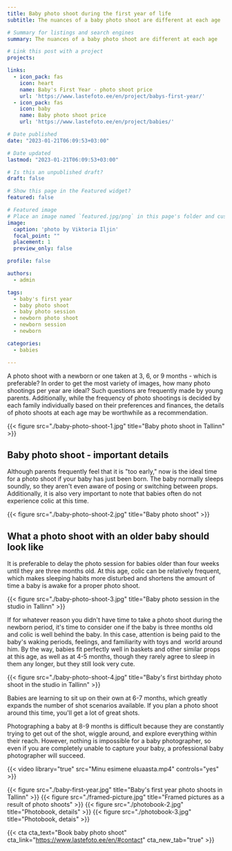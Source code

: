 ```yaml
---
title: Baby photo shoot during the first year of life
subtitle: The nuances of a baby photo shoot are different at each age

# Summary for listings and search engines
summary: The nuances of a baby photo shoot are different at each age

# Link this post with a project
projects: 

links:
  - icon_pack: fas
    icon: heart
    name: Baby's First Year - photo shoot price
    url: 'https://www.lastefoto.ee/en/project/babys-first-year/'
  - icon_pack: fas
    icon: baby
    name: Baby photo shoot price
    url: 'https://www.lastefoto.ee/en/project/babies/'

# Date published
date: "2023-01-21T06:09:53+03:00"

# Date updated
lastmod: "2023-01-21T06:09:53+03:00"

# Is this an unpublished draft?
draft: false

# Show this page in the Featured widget?
featured: false

# Featured image
# Place an image named `featured.jpg/png` in this page's folder and customize its options here.
image:
  caption: 'photo by Viktoria Iljin'
  focal_point: ""
  placement: 1
  preview_only: false

profile: false

authors:
  - admin

tags:
  - baby's first year
  - baby photo shoot
  - baby photo session
  - newborn photo shoot
  - newborn session
  - newborn

categories:
  - babies

---
```

A photo shoot with a newborn or one taken at 3, 6, or 9 months - which is preferable? In order to get the most variety of images, how many photo shootings per year are ideal? Such questions are frequently made by young parents. Additionally, while the frequency of photo shootings is decided by each family individually based on their preferences and finances, the details of photo shoots at each age may be worthwhile as a recommendation.

{{< figure src="./baby-photo-shoot-1.jpg" title="Baby photo shoot in Tallinn" >}}

## Baby photo shoot - important details
Although parents frequently feel that it is "too early," now is the ideal time for a photo shoot if your baby has just been born. The baby normally sleeps soundly, so they aren't even aware of posing or switching between props. Additionally, it is also very important to note that babies often do not experience colic at this time.

{{< figure src="./baby-photo-shoot-2.jpg" title="Baby photo shoot" >}}

## What a photo shoot with an older baby should look like
It is preferable to delay the photo session for babies older than four weeks until they are three months old. At this age, colic can be relatively frequent, which makes sleeping habits more disturbed and shortens the amount of time a baby is awake for a proper photo shoot.

{{< figure src="./baby-photo-shoot-3.jpg" title="Baby photo session in the studio in Tallinn" >}}

If for whatever reason you didn't have time to take a photo shoot during the newborn period, it's time to consider one if the baby is three months old and colic is well behind the baby. In this case, attention is being paid to the baby's waking periods, feelings, and familiarity with toys and  world around him. By the way, babies fit perfectly well in baskets and other similar props at this age, as well as at 4-5 months, though they rarely agree to sleep in them any longer, but they still look very cute.

{{< figure src="./baby-photo-shoot-4.jpg" title="Baby's first birthday photo shoot in the studio in Tallinn" >}}

Babies are learning to sit up on their own at 6-7 months, which greatly expands the number of shot scenarios available. If you plan a photo shoot around this time, you'll get a lot of great shots. 

Photographing a baby at 8-9 months is difficult because they are constantly trying to get out of the shot, wiggle around, and explore everything within their reach. However, nothing is impossible for a baby photographer, so even if you are completely unable to capture your baby, a professional baby photographer will succeed.

{{< video library="true" src="Minu esimene eluaasta.mp4" controls="yes" >}}

{{< figure src="./baby-first-year.jpg" title="Baby's first year photo shoots in Tallinn" >}}
{{< figure src="./framed-picture.jpg" title="Framed pictures as a result of photo shoots" >}}
{{< figure src="./photobook-2.jpg" title="Photobook, details" >}}
{{< figure src="./photobook-3.jpg" title="Photobook, detais" >}}

{{< cta cta_text="Book baby photo shoot" cta_link="https://www.lastefoto.ee/en/#contact" cta_new_tab="true" >}}